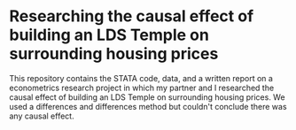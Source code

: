 # Researching the causal effect of building an LDS Temple on surrounding housing prices
This repository contains the STATA code, data, and a written report on a econometrics research project in which my partner and I researched the causal effect of building an LDS Temple on surrounding housing prices. We used a differences and differences method but couldn't conclude there was any causal effect.
